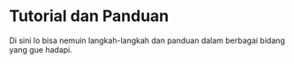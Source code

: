 # Tutorial dan Panduan

Di sini lo bisa nemuin langkah-langkah dan panduan dalam berbagai bidang yang gue hadapi.
